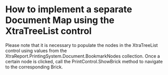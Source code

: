 # How to implement a separate Document Map using the XtraTreeList control


<p>Please note that it is necessary to populate the nodes in the XtraTreeList control using values from the XtraReport.PrintingSystem.Document.BookmarkNodes collection. Once a certain node is clicked, call the PrintControl.ShowBrick method to navigate to the corresponding Brick.</p>

<br/>


